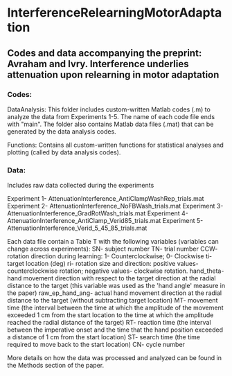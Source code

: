 # InterferenceRelearningMotorAdaptation
## Codes and data accompanying the preprint: Avraham and Ivry. Interference underlies attenuation upon relearning in motor adaptation

### Codes:
DataAnalysis: This folder includes custom-written Matlab codes (.m) to analyze the data from Experiments 1-5. The name of each code file ends with "main". The folder also contains Matlab data files (.mat) that can be generated by the data analysis codes.

Functions: Contains all custom-written functions for statistical analyses and plotting (called by data analysis codes).

### Data:
Includes raw data collected during the experiments

  Experiment 1- AttenuationInterference_AntiClampWashRep_trials.mat
  Experiment 2- AttenuationInterference_NoFBWash_trials.mat
  Experiment 3- AttenuationInterference_GradRotWash_trials.mat
  Experiment 4- AttenuationInterference_AntiClamp_Verid85_trials.mat
  Experiment 5- AttenuationInterference_Verid_5_45_85_trials.mat

  Each data file contain a Table T with the following variables (variables can change across experiments):
    SN- subject number
    TN- trial number
    CCW- rotation direction during learning: 1- Counterclockwise; 0- Clockwise
    ti- target location (deg)
    ri- rotation size and direction: positive values- counterclockwise rotation; negative values- clockwise rotation.
    hand_theta- hand movement direction with respect to the target direction at the radial distance to the target (this variable was used as the 'hand angle' measure in the paper)
    raw_ep_hand_ang- actual hand movement direction at the radial distance to the target (without subtracting target location)
    MT- movement time (the interval between the time at which the amplitude of the movement exceeded 1 cm from the start location to the time at which the amplitude reached the radial distance of the target)
    RT- reaction time (the interval between the imperative onset and the time that the hand position exceeded a distance of 1 cm from the start location)
    ST- search time (the time required to move back to the start location)
    CN- cycle number

More details on how the data was processed and analyzed can be found in the Methods section of the paper.
